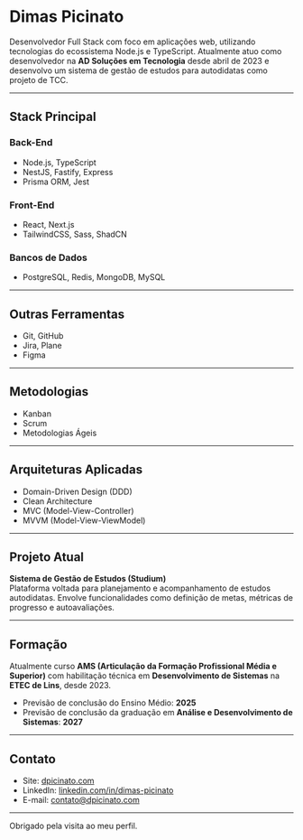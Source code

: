 # Dimas Picinato

Desenvolvedor Full Stack com foco em aplicações web, utilizando tecnologias do ecossistema Node.js e TypeScript. Atualmente atuo como desenvolvedor na **AD Soluções em Tecnologia** desde abril de 2023 e desenvolvo um sistema de gestão de estudos para autodidatas como projeto de TCC.

---

## Stack Principal

### Back-End
- Node.js, TypeScript
- NestJS, Fastify, Express
- Prisma ORM, Jest

### Front-End
- React, Next.js
- TailwindCSS, Sass, ShadCN

### Bancos de Dados
- PostgreSQL, Redis, MongoDB, MySQL

---

## Outras Ferramentas

- Git, GitHub  
- Jira, Plane  
- Figma  

---

## Metodologias

- Kanban  
- Scrum  
- Metodologias Ágeis  

---

## Arquiteturas Aplicadas

- Domain-Driven Design (DDD)  
- Clean Architecture  
- MVC (Model-View-Controller)  
- MVVM (Model-View-ViewModel)  

---

## Projeto Atual

**Sistema de Gestão de Estudos (Studium)**  
Plataforma voltada para planejamento e acompanhamento de estudos autodidatas. Envolve funcionalidades como definição de metas, métricas de progresso e autoavaliações.

---

## Formação

Atualmente curso **AMS (Articulação da Formação Profissional Média e Superior)** com habilitação técnica em **Desenvolvimento de Sistemas** na **ETEC de Lins**, desde 2023.  
- Previsão de conclusão do Ensino Médio: **2025**  
- Previsão de conclusão da graduação em **Análise e Desenvolvimento de Sistemas**: **2027**

---

## Contato

- Site: [dpicinato.com](https://dpicinato.com)  
- LinkedIn: [linkedin.com/in/dimas-picinato](https://www.linkedin.com/in/dimas-picinato)  
- E-mail: [contato@dpicinato.com](mailto:contato@dpicinato.com)

---

Obrigado pela visita ao meu perfil.
